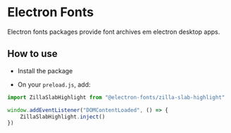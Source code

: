 # Electron Fonts

Electron fonts packages provide font archives em electron desktop apps.

## How to use

* Install the package

* On your `preload.js`, add:

```ts
import ZillaSlabHighlight from "@electron-fonts/zilla-slab-highlight"

window.addEventListener("DOMContentLoaded", () => {
    ZillaSlabHighlight.inject()
})
```